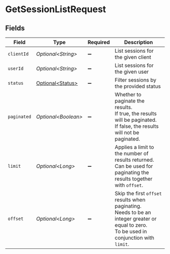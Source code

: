 # GetSessionListRequest


## Fields

| Field                                                                                                                                     | Type                                                                                                                                      | Required                                                                                                                                  | Description                                                                                                                               |
| ----------------------------------------------------------------------------------------------------------------------------------------- | ----------------------------------------------------------------------------------------------------------------------------------------- | ----------------------------------------------------------------------------------------------------------------------------------------- | ----------------------------------------------------------------------------------------------------------------------------------------- |
| `clientId`                                                                                                                                | *Optional\<String>*                                                                                                                       | :heavy_minus_sign:                                                                                                                        | List sessions for the given client                                                                                                        |
| `userId`                                                                                                                                  | *Optional\<String>*                                                                                                                       | :heavy_minus_sign:                                                                                                                        | List sessions for the given user                                                                                                          |
| `status`                                                                                                                                  | [Optional\<Status>](../../models/operations/Status.md)                                                                                    | :heavy_minus_sign:                                                                                                                        | Filter sessions by the provided status                                                                                                    |
| `paginated`                                                                                                                               | *Optional\<Boolean>*                                                                                                                      | :heavy_minus_sign:                                                                                                                        | Whether to paginate the results.<br/>If true, the results will be paginated.<br/>If false, the results will not be paginated.             |
| `limit`                                                                                                                                   | *Optional\<Long>*                                                                                                                         | :heavy_minus_sign:                                                                                                                        | Applies a limit to the number of results returned.<br/>Can be used for paginating the results together with `offset`.                     |
| `offset`                                                                                                                                  | *Optional\<Long>*                                                                                                                         | :heavy_minus_sign:                                                                                                                        | Skip the first `offset` results when paginating.<br/>Needs to be an integer greater or equal to zero.<br/>To be used in conjunction with `limit`. |